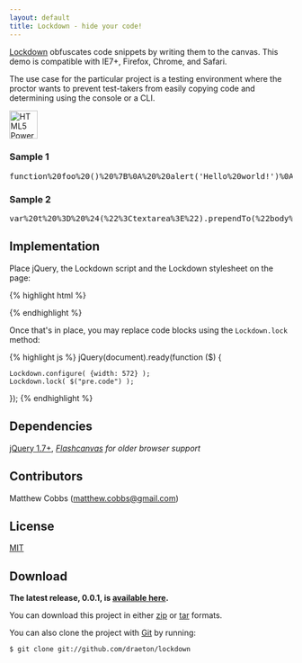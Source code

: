 ```yaml
---
layout: default
title: Lockdown - hide your code!
---
```


<link rel="stylesheet" href="css/lockdown-0.0.1-min.css">

<section id="main" role="main">

[Lockdown](http://github.matthewcobbs.com/lockdown/) obfuscates code snippets 
by writing them to the canvas. This demo is compatible with IE7+, Firefox, Chrome,
and Safari.

The use case for the particular project is a testing environment where the
proctor wants to prevent test-takers from easily copying code and determining using
the console or a CLI.

<a href="http://www.w3.org/html/logo/"><img src="http://www.w3.org/html/logo/badge/html5-badge-h-css3-graphics.png" height="50" alt="HTML5 Powered with CSS3 / Styling, and Graphics" title="HTML5 Powered with CSS3 / Styling, and Graphics"></a>

<!-- code examples -->
<h3>Sample 1</h3>
<pre class="code base64">
function%20foo%20()%20%7B%0A%20%20alert('Hello%20world!')%0A%7D
</pre>

<h3>Sample 2</h3>
<pre class="code base64">
var%20t%20%3D%20%24(%22%3Ctextarea%3E%22).prependTo(%22body%22)%3B%0Avar%20b%20%3D%20%24(%22%3Cbutton%3Eclick%20to%20encode%3C%2Fbutton%3E%22).click(function%20()%20%7B%0A%20%20var%20val%20%3D%20t.val()%3B%0A%20%20if%20(val)%20%7B%0A%20%20%20%20t.val(encodeURIComponent(val))%3B%0A%20%20%7D%0A%7D).insertBefore(t)%3B%0A%24(%22%3Cbr%3E%22).insertBefore(t)%3B
</pre>
<!-- end code examples -->
    
## Implementation

Place jQuery, the Lockdown script and the Lockdown stylesheet on the page:

{% highlight html %}
<link rel="stylesheet" href="css/lockdown-0.0.1-min.css">
<script src="http://ajax.googleapis.com/ajax/libs/jquery/1.7.0/jquery.min.js"></script>
<script src="js/lockdown-0.0.1-min.js"></script>
{% endhighlight %}

Once that's in place, you may replace code blocks using the `Lockdown.lock` method:

{% highlight js %}
jQuery(document).ready(function ($) {

    Lockdown.configure( {width: 572} );
    Lockdown.lock( $("pre.code") );

});
{% endhighlight %}
    
## Dependencies

[jQuery 1.7+](http://jquery.com/), *[Flashcanvas](http://flashcanvas.net/) for older browser support*

## Contributors

Matthew Cobbs (matthew.cobbs@gmail.com)

## License

[MIT](https://raw.github.com/draeton/stitches/master/LICENSE)

## Download

**The latest release, 0.0.1, is [available here](dist/lockdown-0.0.1.zip).**

You can download this project in either [zip](https://github.com/draeton/lockdown/zipball/master) 
or [tar](https://github.com/draeton/lockdown/tarball/master) formats.

You can also clone the project with [Git](http://git-scm.com) by running:

    $ git clone git://github.com/draeton/lockdown

</section>

<script src="js/lockdown-0.0.1-min.js"></script>
<script>
jQuery(document).ready(function ($) {

    Lockdown.configure( {} );
    Lockdown.lock( $("pre.code") );

});
</script>